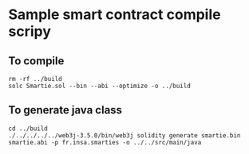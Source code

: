 # Sample smart contract compile scripy

## To compile

```
rm -rf ../build
solc Smartie.sol --bin --abi --optimize -o ../build
```

## To generate java class

```
cd ../build
./../../../../web3j-3.5.0/bin/web3j solidity generate smartie.bin smartie.abi -p fr.insa.smarties -o ../../src/main/java
```
